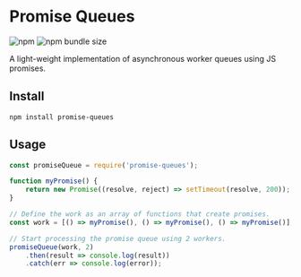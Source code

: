 # Promise Queues

![npm](https://img.shields.io/npm/v/promise-queues)
![npm bundle size](https://img.shields.io/bundlephobia/min/promise-queues)

A light-weight implementation of asynchronous worker queues using JS promises.

## Install

```shell
npm install promise-queues
```

## Usage

```javascript
const promiseQueue = require('promise-queues');

function myPromise() {
	return new Promise((resolve, reject) => setTimeout(resolve, 200));
}

// Define the work as an array of functions that create promises.
const work = [() => myPromise(), () => myPromise(), () => myPromise()];

// Start processing the promise queue using 2 workers.
promiseQueue(work, 2)
	.then(result => console.log(result))
	.catch(err => console.log(error));
```

